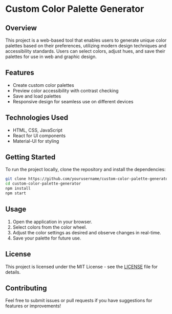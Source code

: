 # Custom Color Palette Generator

## Overview
This project is a web-based tool that enables users to generate unique color palettes based on their preferences, utilizing modern design techniques and accessibility standards. Users can select colors, adjust hues, and save their palettes for use in web and graphic design.

## Features
- Create custom color palettes
- Preview color accessibility with contrast checking
- Save and load palettes
- Responsive design for seamless use on different devices

## Technologies Used
- HTML, CSS, JavaScript
- React for UI components
- Material-UI for styling

## Getting Started
To run the project locally, clone the repository and install the dependencies:
```bash
git clone https://github.com/yourusername/custom-color-palette-generator.git
cd custom-color-palette-generator
npm install
npm start
```

## Usage
1. Open the application in your browser.
2. Select colors from the color wheel.
3. Adjust the color settings as desired and observe changes in real-time.
4. Save your palette for future use.

## License
This project is licensed under the MIT License - see the [LICENSE](LICENSE) file for details.

## Contributing
Feel free to submit issues or pull requests if you have suggestions for features or improvements!
